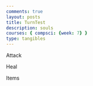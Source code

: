 ```yaml
---
comments: true
layout: posts
title: TurnTest
description: souls
courses: { compsci: {week: 7} }
type: tangibles
---
```

<style>
    label{
    text-align: left;
    clear: both;
    float:left;
    margin-left:2px;
    }
    #0
    {
        display:block;
    }
    #1
    {
        margin-left:10px;
        display:block;
    }
    #2
    {
        margin-left:10px;
        display:block;
    }
    
</style>

<div class="battleOptions">
    <div class="attack">
        <p id="0">Attack</p>
    </div>
    <div id="1">
        <p id="heal">Heal</p>
    </div>
    <div id="2">
        <p id="Items">Items</p>
    </div>
</div>


<script>
    var currentAction=0;
    window.addEventListener("keypress", function(keyPressed){
        if(keyPressed.key === "Enter")
        {
            action = document.getElementById(`${currentAction}`);
            action.textContent = action.replace('>','');
            currentAction++;
            action = document.getElementById(`${currentAction}`);
            action.textContent = '>' + action.textContent;
        }
    })
</script>